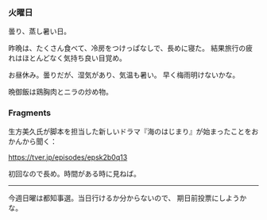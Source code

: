 ### 火曜日

曇り、蒸し暑い日。

昨晩は、たくさん食べて、冷房をつけっぱなしで、長めに寝た。
結果旅行の疲れはほとんどなく気持ち良い目覚め。

お昼休み。曇りだが、湿気があり、気温も暑い。
早く梅雨明けないかな。

晩御飯は鶏胸肉とニラの炒め物。

### Fragments

生方美久氏が脚本を担当した新しいドラマ『海のはじまり』が始まったことをおかんから聞く：

https://tver.jp/episodes/epsk2b0q13

初回なので長め。時間がある時に見ねば。

---

今週日曜は都知事選。当日行けるか分からないので、
期日前投票にしようかな。